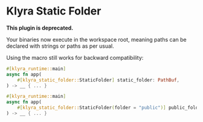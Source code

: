 # Klyra Static Folder

**This plugin is deprecated.**

Your binaries now execute in the workspace root, meaning paths can be declared with strings or paths as per usual.

Using the macro still works for backward compatibility:

``` rust
#[klyra_runtime::main]
async fn app(
    #[klyra_static_folder::StaticFolder] static_folder: PathBuf,
) -> __ { ... }
```

``` rust
#[klyra_runtime::main]
async fn app(
    #[klyra_static_folder::StaticFolder(folder = "public")] public_folder: PathBuf,
) -> __ { ... }
```
